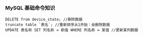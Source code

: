 ### MySQL 基础命令知识

	DELETE from device_state; //删除数据
	truncate table `表名`; //重新排序从1开始：会删除数据
	UPDATE 表名称 SET 列名称 = 新值 WHERE 列名称 = 某值 //更新某列数据